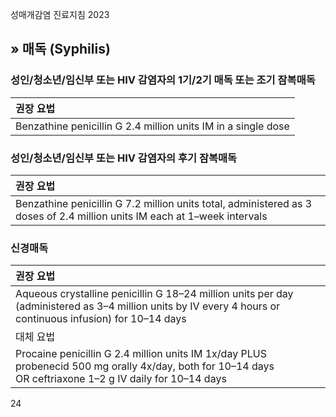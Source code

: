 성매개감염 진료지침 2023

## » 매독 (Syphilis)

### 성인/청소년/임신부 또는 HIV 감염자의 1기/2기 매독 또는 조기 잠복매독

| 권장 요법 |
| :-------- |
| Benzathine penicillin G 2.4 million units IM in a single dose |

### 성인/청소년/임신부 또는 HIV 감염자의 후기 잠복매독

| 권장 요법 |
| :-------- |
| Benzathine penicillin G 7.2 million units total, administered as 3 doses of 2.4 million units IM each at 1–week intervals |

### 신경매독

| 권장 요법 |
| :-------- |
| Aqueous crystalline penicillin G 18–24 million units per day (administered as 3–4 million units by IV every 4 hours or continuous infusion) for 10–14 days |
| 대체 요법 |
| Procaine penicillin G 2.4 million units IM 1x/day PLUS probenecid 500 mg orally 4x/day, both for 10–14 days<br>OR ceftriaxone 1–2 g IV daily for 10–14 days |

<PAGE>24